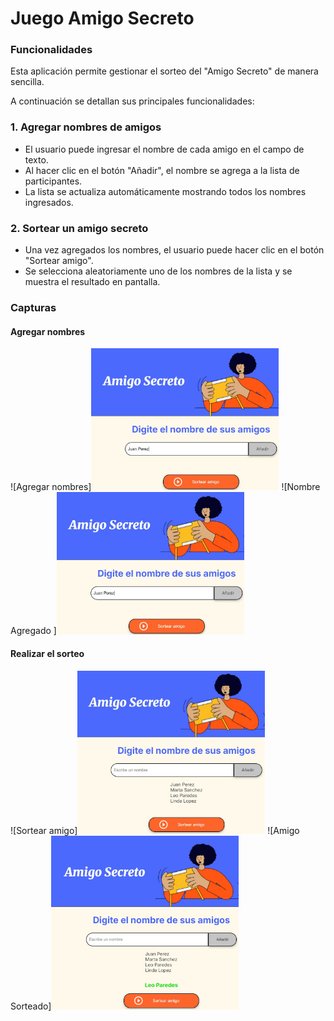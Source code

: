 <h1>Juego Amigo Secreto</h1>

### Funcionalidades

Esta aplicación permite gestionar el sorteo del "Amigo Secreto" de manera sencilla.  

A continuación se detallan sus principales funcionalidades:

### 1. Agregar nombres de amigos
- El usuario puede ingresar el nombre de cada amigo en el campo de texto.
- Al hacer clic en el botón "Añadir", el nombre se agrega a la lista de participantes.
- La lista se actualiza automáticamente mostrando todos los nombres ingresados.

### 2. Sortear un amigo secreto
- Una vez agregados los nombres, el usuario puede hacer clic en el botón "Sortear amigo".
- Se selecciona aleatoriamente uno de los nombres de la lista y se muestra el resultado en pantalla.

### Capturas

#### Agregar nombres

![Agregar nombres]<img src="assets/agregaNombre.jpg" alt="Agregar nombres" width="300"/>
![Nombre Agregado ]<img src="assets/agregaNombre.jpg" alt="Agregar nombres" width="300"/>

#### Realizar el sorteo

![Sortear amigo]<img src="assets/participantes.jpg" alt="Sortear amigo" width="300"/>
![Amigo Sorteado]<img src="assets/sorteo.jpg" alt="Sortear amigo" width="300"/>